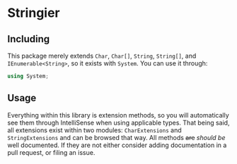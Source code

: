 ﻿# Stringier

## Including

This package merely extends `Char`, `Char[]`, `String`, `String[]`, and `IEnumerable<String>`, so it exists with `System`. You can use it through:

~~~~csharp
using System;
~~~~

## Usage

Everything within this library is extension methods, so you will automatically see them through IntelliSense when using applicable types. That being said, all extensions exist within two modules: `CharExtensions` and `StringExtensions` and can be browsed that way. All methods ~~are~~ *should be* well documented. If they are not either consider adding documentation in a pull request, or filing an issue.